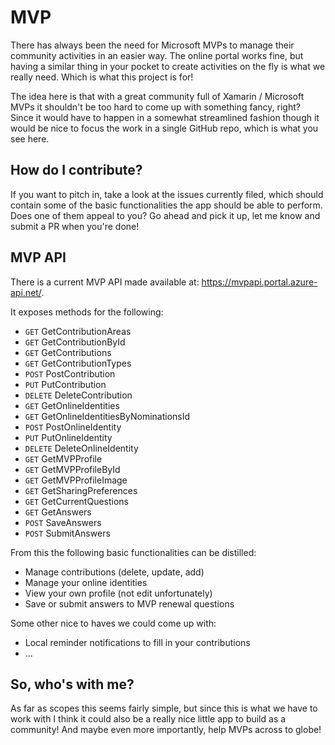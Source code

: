 # MVP

There has always been the need for Microsoft MVPs to manage their community activities in an easier way. The online portal works fine, but having a similar thing in your pocket to create activities on the fly is what we really need. Which is what this project is for!

The idea here is that with a great community full of Xamarin / Microsoft MVPs it shouldn't be too hard to come up with something fancy, right? Since it would have to happen in a somewhat streamlined fashion though it would be nice to focus the work in a single GitHub repo, which is what you see here.

How do I contribute?
--
If you want to pitch in, take a look at the issues currently filed, which should contain some of the basic functionalities the app should be able to perform. Does one of them appeal to you? Go ahead and pick it up, let me know and submit a PR when you're done!

MVP API
--
There is a current MVP API made available at: https://mvpapi.portal.azure-api.net/.

It exposes methods for the following:

- `GET` GetContributionAreas
- `GET` GetContributionById
- `GET` GetContributions
- `GET` GetContributionTypes
- `POST` PostContribution
- `PUT` PutContribution
- `DELETE` DeleteContribution
- `GET` GetOnlineIdentities
- `GET` GetOnlineIdentitiesByNominationsId
- `POST` PostOnlineIdentity
- `PUT` PutOnlineIdentity
- `DELETE` DeleteOnlineIdentity
- `GET` GetMVPProfile
- `GET` GetMVPProfileById
- `GET` GetMVPProfileImage
- `GET` GetSharingPreferences
- `GET` GetCurrentQuestions
- `GET` GetAnswers
- `POST` SaveAnswers
- `POST` SubmitAnswers

From this the following basic functionalities can be distilled:

- Manage contributions (delete, update, add)
- Manage your online identities
- View your own profile (not edit unfortunately)
- Save or submit answers to MVP renewal questions

Some other nice to haves we could come up with:
- Local reminder notifications to fill in your contributions
- ...

So, who's with me?
--

As far as scopes this seems fairly simple, but since this is what we have to work with I think it could also be a really nice little app to build as a community! And maybe even more importantly, help MVPs across to globe!
